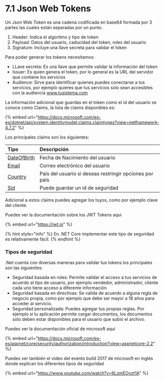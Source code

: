 # 7.1 Json Web Tokens

Un Json Web Token es una cadena codificada en base64 formada por 3 partes las cuales están separadas por un punto.

1. Header: Indica el algoritmo y tipo de token
2. Payload: Datos del usuario, caducidad del token, roles del usuario
3. Signature: Incluye una llave secreta para validar el token

Para poder generar los tokens necesitamos:

* LLave secreta: Es una llave que permite validar la información del token
* Issuer: Es quien genera el token, por lo general es la URL del servidor que contiene los servicios
* Audience: Sirve para identificar quienes puedes conectarse a tus servicios, por ejemplo quieres que tus servicios solo sean accesibles con la audiencia www.tusistema.com

La información adicional que guardas en el token como el id del usuario se conoce como Claims, la lista de claims disponibles es:

{% embed url="https://docs.microsoft.com/es-es/dotnet/api/system.identitymodel.claims.claimtypes?view=netframework-4.7.2" %}

Los principales claims son los siguientes:

| Tipo | Descripción |
| :--- | :--- |
| [DateOfBirth](https://docs.microsoft.com/es-es/dotnet/api/system.identitymodel.claims.claimtypes.dateofbirth?view=netframework-4.7.2#System_IdentityModel_Claims_ClaimTypes_DateOfBirth) | Fecha de Nacimiento del usuario |
| [Email](https://docs.microsoft.com/es-es/dotnet/api/system.identitymodel.claims.claimtypes.email?view=netframework-4.7.2#System_IdentityModel_Claims_ClaimTypes_Email) | Correo electrónico del usuario |
| [Country](https://docs.microsoft.com/es-es/dotnet/api/system.identitymodel.claims.claimtypes.country?view=netframework-4.7.2#System_IdentityModel_Claims_ClaimTypes_Country) | País del usuario si deseas restringir opciones por país |
| [Sid](https://docs.microsoft.com/es-es/dotnet/api/system.identitymodel.claims.claimtypes.sid?view=netframework-4.7.2#System_IdentityModel_Claims_ClaimTypes_Sid) | Puede guardar un id de seguridad |

Adicional a estos claims puedes agregar los tuyos, como por ejemplo clave del cliente.

Puedes ver la documentación sobre los JWT Tokens aqui

{% embed url="https://jwt.io" %}

{% hint style="info" %}
En .NET Core implementar este tipo de seguridad es relativamente fácil.
{% endhint %}

### Tipos de seguridad

.Net cuenta con diversas maneras para validar tus tokens los principales son las siguientes:

* Seguridad basada en roles: Permite validar el acceso a tus servicios de acuerdo al tipo de usuario, por ejemplo vendedor, administrador, cliente cada uno tiene acceso a diferente información
* Seguridad basada en directivas: Se valida de acuerdo a alguna regla de negocio propia, como por ejemplo que debe ser mayor a 18 años para acceder al servicio.
* Seguridad personalizada: Puedes agregar tus propias reglas. Por ejemplo si tu aplicación permite cargar documentos, los documentos solo deben estar disponibles para el usuario que subió el archivo.

Puedes ver la documentación oficial de microsoft aquí

{% embed url="https://docs.microsoft.com/es-es/aspnet/core/security/authorization/introduction?view=aspnetcore-2.2" %}

Puedes ver también el video del evento build 2017 de microsoft en inglés donde explican los diferentes tipos de seguridad

{% embed url="https://www.youtube.com/watch?v=6LzmEOvzt1A" %}


